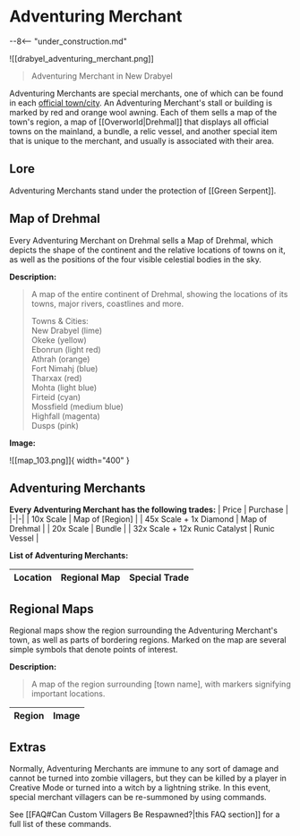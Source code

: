 # Adventuring Merchant

--8<-- "under_construction.md"

![[drabyel_adventuring_merchant.png]]
> Adventuring Merchant in New Drabyel

Adventuring Merchants are special merchants, one of which can be found in each [official town/city](/World/Drehmal/Official_Towns/). An Adventuring Merchant's stall or building is marked by red and orange wool awning. Each of them sells a map of the town's region, a map of [[Overworld|Drehmal]] that displays all official towns on the mainland, a bundle, a relic vessel, and another special item that is unique to the merchant, and usually is associated with their area.

## Lore

Adventuring Merchants stand under the protection of [[Green Serpent]].

## Map of Drehmal

Every Adventuring Merchant on Drehmal sells a Map of Drehmal, which depicts the shape of the continent and the relative locations of towns on it, as well as the positions of the four visible celestial bodies in the sky.

**Description:**
> A map of the entire continent of Drehmal, showing the locations of its towns, major rivers, coastlines and more.
>
> Towns & Cities:<br>
> New Drabyel (lime) <br>
> Okeke (yellow) <br>
> Ebonrun (light red)<br>
> Athrah (orange)<br>
> Fort Nimahj (blue)<br>
> Tharxax (red)<br>
> Mohta (light blue)<br>
> Firteid (cyan)<br>
> Mossfield (medium blue)<br>
> Highfall (magenta)<br>
> Dusps (pink)

**Image:**

![[map_103.png]]{ width="400" }

## Adventuring Merchants

**Every Adventuring Merchant has the following trades:**
| Price | Purchase |
|-|-|
| 10x Scale | Map of [Region] |
| 45x Scale + 1x Diamond | Map of Drehmal |
| 20x Scale | Bundle |
| 32x Scale + 12x Runic Catalyst | Runic Vessel |

**List of Adventuring Merchants:**

| Location | Regional Map | Special Trade |
|-|-|-|

## Regional Maps

Regional maps show the region surrounding the Adventuring Merchant's town, as well as parts of bordering regions. Marked on the map are several simple symbols that denote points of interest.

**Description:**
> A map of the region surrounding [town name], with markers signifying important locations.

| Region | Image |
|-|-|


## Extras

Normally, Adventuring Merchants are immune to any sort of damage and cannot be turned into zombie villagers, but they can be killed by a player in Creative Mode or turned into a witch by a lightning strike. In this event, special merchant villagers can be re-summoned by using commands.

See [[FAQ#Can Custom Villagers Be Respawned?|this FAQ section]] for a full list of these commands.


